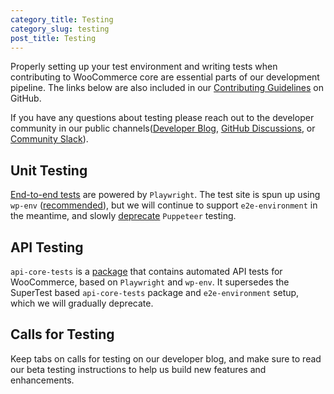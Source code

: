 ```yaml
---
category_title: Testing
category_slug: testing
post_title: Testing
---
```


Properly setting up your test environment and writing tests when contributing to WooCommerce core are essential parts of our development pipeline. The links below are also included in our [Contributing Guidelines](https://github.com/woocommerce/woocommerce/blob/trunk/.github/CONTRIBUTING.md) on GitHub.

If you have any questions about testing please reach out to the developer community in our public channels([Developer Blog](https://developer.woocommerce.com/blog/), [GitHub Discussions](https://github.com/woocommerce/woocommerce/discussions), or [Community Slack](https://woocommerce.com/community-slack/)).

## Unit Testing

[End-to-end tests](https://github.com/woocommerce/woocommerce/tree/trunk/plugins/woocommerce/tests/e2e-pw) are powered by `Playwright`. The test site is spun up using `wp-env` ([recommended](https://developer.wordpress.org/block-editor/reference-guides/packages/packages-env/)), but we will continue to support `e2e-environment` in the meantime, and slowly [deprecate](https://github.com/woocommerce/woocommerce/blob/trunk/plugins/woocommerce/tests/e2e/README.md) `Puppeteer` testing. 

## API Testing

`api-core-tests` is a [package](https://github.com/woocommerce/woocommerce/tree/trunk/plugins/woocommerce/tests/api-core-tests#guide-for-writing-api-tests) that contains automated API tests for WooCommerce, based on `Playwright` and `wp-env`. It supersedes the SuperTest based `api-core-tests` package and `e2e-environment` setup, which we will gradually deprecate.

## Calls for Testing

Keep tabs on calls for testing on our developer blog, and make sure to read our beta testing instructions to help us build new features and enhancements.
